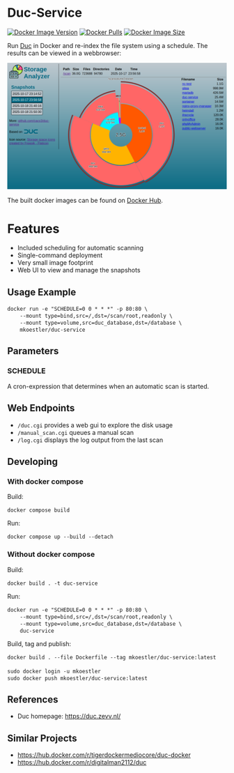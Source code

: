 # Duc-Service
[![Docker Image Version](https://img.shields.io/docker/v/mkoestler/duc-service)](https://hub.docker.com/r/mkoestler/duc-service/)
[![Docker Pulls](https://img.shields.io/docker/pulls/mkoestler/duc-service.svg)](https://hub.docker.com/r/mkoestler/duc-service/)
[![Docker Image Size](https://img.shields.io/docker/image-size/mkoestler/duc-service?sort=date)](https://hub.docker.com/r/mkoestler/duc-service/)

Run [Duc](https://duc.zevv.nl/) in Docker and re-index the file system using a schedule.
The results can be viewed in a webbrowser:

![Screenshot](Screenshot1.png)

The built docker images can be found on [Docker Hub](https://hub.docker.com/r/mkoestler/duc-service/).

# Features
- Included scheduling for automatic scanning
- Single-command deployment
- Very small image footprint
- Web UI to view and manage the snapshots

## Usage Example
```
docker run -e "SCHEDULE=0 0 * * *" -p 80:80 \
    --mount type=bind,src=/,dst=/scan/root,readonly \
    --mount type=volume,src=duc_database,dst=/database \
    mkoestler/duc-service
```

## Parameters
### SCHEDULE
A cron-expression that determines when an automatic scan is started.

## Web Endpoints
- `/duc.cgi` provides a web gui to explore the disk usage
- `/manual_scan.cgi` queues a manual scan
- `/log.cgi` displays the log output from the last scan

## Developing

### With docker compose
Build:
```
docker compose build
```

Run:
```
docker compose up --build --detach
```

### Without docker compose
Build:
```
docker build . -t duc-service
```

Run:
```
docker run -e "SCHEDULE=0 0 * * *" -p 80:80 \
    --mount type=bind,src=/,dst=/scan/root,readonly \
    --mount type=volume,src=duc_database,dst=/database \
    duc-service
```

Build, tag and publish:
```
docker build . --file Dockerfile --tag mkoestler/duc-service:latest

sudo docker login -u mkoestler
sudo docker push mkoestler/duc-service:latest
```

## References
- Duc homepage: https://duc.zevv.nl/

## Similar Projects
- https://hub.docker.com/r/tigerdockermediocore/duc-docker
- https://hub.docker.com/r/digitalman2112/duc
